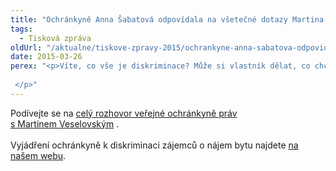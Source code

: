 ```yaml
---
title: "Ochránkyně Anna Šabatová odpovídala na všetečné dotazy Martina Veselovského o diskriminaci"
tags:
  - Tisková zpráva
oldUrl: "/aktualne/tiskove-zpravy-2015/ochrankyne-anna-sabatova-odpovidala-na-vsetecne-dotazy-martina-veselovskeho-o-diskriminaci"
date: 2015-03-26
perex: "<p>Víte, co vše je diskriminace? Může si vlastník dělat, co chce, když veřejně nabízí nájem svého bytu? Na tyto a další otázky odpovídala ochránkyně Anna Šabatová v pořadu DVTV.  </p>"
---
```


<!-- imported from the old website -->

Podívejte se na <a title="Otevření do nového okna" href="http://video.aktualne.cz/dvtv/sabatova-odmitnout-roma-protoze-je-rom-majitel-bytu-nesmi/r~653ee674d25c11e49e4e002590604f2e/" target="_blank">celý rozhovor veřejné ochránkyně práv s Martinem Veselovským</a> . <br /><br />Vyjádření ochránkyně k diskriminaci zájemců o nájem bytu najdete <a href="http://www.ochrance.cz/tiskove-zpravy/tiskove-zpravy-2015/chybuje-verejna-ochrankyne-prav-tim-ze-poukazuje-na-nezakonny-postup-realitnich-kancela/" target="_blank">na našem webu</a>.
